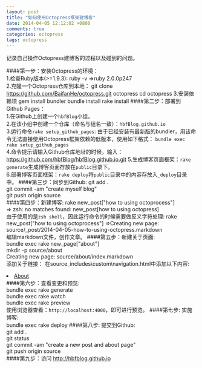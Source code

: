 ```yaml
---
layout: post
title: "如何使用Octopress框架建博客"
date: 2014-04-05 12:12:02 +0800
comments: true
categories: octopress
tags: octopress
---
```

记录自己操作Octopress建博客的过程以及碰到的问题。
<!--more--> 
####第一步：安装Octopress的环境：  
  1.检查Ruby版本(>=1.9.3): 
    ruby -v =>ruby 2.0.0p247  
  2.克隆一个Octopress仓库到本地： 
    git clone https://github.com/BaifanHe/octopress.git octopress 
    cd octopress 
  3.安装依赖项 
    gem install bundler 
    bundle install 
    rake install
####第二步：部署到Github Pages：  
  1.在Github上创建一个`hbfBlog`小组。  
  2.在该小组中创建一个仓库（命名与组名一致）：`hbfBlog.github.io`  
  3.运行命令`rake setup_github_pages`: 
    由于已经安装有最新版的bundler，用该命令无法直接使用Octopress框架依赖的低版本，使用如下格式：
    `bundle exec rake setup_github_pages`  
  4.命令提示请输入Github仓库地址的时候，输入： 
    https://github.com/hbfBlog/hbfBlog.github.io.git 
  5.生成博客页面框架：`rake generate`生成博客页面存放在`public`目录下。   
  6.部署博客页面框架：`rake deploy`将`public`目录中的内容存放入`_deploy`目录中。 
####第三步：同步到Github: 
    git add .  
    git commit -am "create myself blog"   
    git push origin source  
####第四步：新建博客:
    rake new_post["how to using octoprocess"]  
    => zsh: no matches found: new_post[how to using octopress]  
  由于使用的是`zsh shell`，因此运行命令的时候需要做反义字符处理: 
    rake new_post\["how to using octoprocess"\] 
    =>Creating new page: source/_post/2014-04-05-how-to-using-octopress.markdown  
  编辑markdown文件，创作文章。
####第五步：新建关于页面:  
    bundle exec rake new_page\["about"\]                
    mkdir -p source/about  
    Creating new page: source/about/index.markdown  
  添加关于链接：
    在source\_includes\custom\navigation.html中添加以下内容:
    <li><a href="{{ root_url }}/about">About</a></li>
####第六步：查看变更和预览:  
    bundle exec rake generate  
    bundle exec rake watch  
    bundle exec rake preview  
  使用浏览器查看：`http://localhost:4000`，即可进行预览。
####第七步: 实施博客:  
    bundle exec rake deploy
####第八步: 提交到Github:  
    git add .  
    git status  
    git commit -am "create a new post and about page"  
    git push origin source  
####第九步：访问
  http://hbfblog.github.io